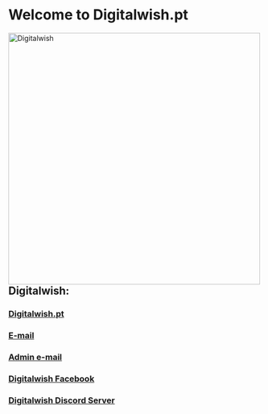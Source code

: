 <h1> Welcome to Digitalwish.pt </h1>

<img align="left" alt="Digitalwish" width="500px" src="https://digitalwish.pt/wp-content/uploads/2022/06/digitalwish-logo.png"> </br>

<h2>Digitalwish:</h2>
<h3><a href="https://digitalwish.pt/">Digitalwish.pt</a></h3>
<h3><a href="mailto:hi@digitalwish.pt">E-mail</a></h3> 
<h3><a href="mailto:ricardo.rouco@digitalwish.pt">Admin e-mail</a></h3>
<h3><a href="https://www.facebook.com/digitalwish.pt">Digitalwish Facebook</a></h3>
<h3><a href="https://discord.gg/QSyZvcczPG">Digitalwish Discord Server</a></h3> </br>
